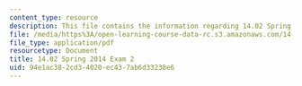 ```yaml
---
content_type: resource
description: This file contains the information regarding 14.02 Spring 2014 Exam 2.
file: /media/https%3A/open-learning-course-data-rc.s3.amazonaws.com/14-02-principles-of-macroeconomics-spring-2014/94e1ac382cd34020ec437ab6d33238e6_MIT14_02S14_Exam2.pdf
file_type: application/pdf
resourcetype: Document
title: 14.02 Spring 2014 Exam 2
uid: 94e1ac38-2cd3-4020-ec43-7ab6d33238e6
---
```

